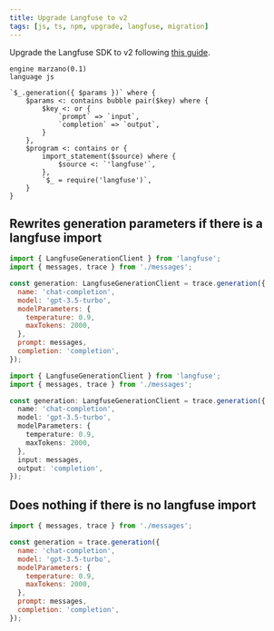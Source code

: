 ```yaml
---
title: Upgrade Langfuse to v2
tags: [js, ts, npm, upgrade, langfuse, migration]
---
```


Upgrade the Langfuse SDK to v2 following [this guide](https://langfuse.com/docs/sdk/typescript#upgrade1to2).


```grit
engine marzano(0.1)
language js

`$_.generation({ $params })` where {
    $params <: contains bubble pair($key) where {
        $key <: or {
            `prompt` => `input`,
            `completion` => `output`,
        }
    },
    $program <: contains or {
        import_statement($source) where {
            $source <: `'langfuse'`,
        },
        `$_ = require('langfuse')`,
    }
}
```

## Rewrites generation parameters if there is a langfuse import

```js
import { LangfuseGenerationClient } from 'langfuse';
import { messages, trace } from './messages';

const generation: LangfuseGenerationClient = trace.generation({
  name: 'chat-completion',
  model: 'gpt-3.5-turbo',
  modelParameters: {
    temperature: 0.9,
    maxTokens: 2000,
  },
  prompt: messages,
  completion: 'completion',
});
```

```ts
import { LangfuseGenerationClient } from 'langfuse';
import { messages, trace } from './messages';

const generation: LangfuseGenerationClient = trace.generation({
  name: 'chat-completion',
  model: 'gpt-3.5-turbo',
  modelParameters: {
    temperature: 0.9,
    maxTokens: 2000,
  },
  input: messages,
  output: 'completion',
});
```

## Does nothing if there is no langfuse import

```js
import { messages, trace } from './messages';

const generation = trace.generation({
  name: 'chat-completion',
  model: 'gpt-3.5-turbo',
  modelParameters: {
    temperature: 0.9,
    maxTokens: 2000,
  },
  prompt: messages,
  completion: 'completion',
});
```
